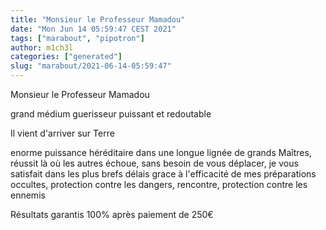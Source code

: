 ```yaml
---
title: "Monsieur le Professeur Mamadou"
date: "Mon Jun 14 05:59:47 CEST 2021"
tags: ["marabout", "pipotron"]
author: m1ch3l
categories: ["generated"]
slug: "marabout/2021-06-14-05:59:47"
---
```


Monsieur le Professeur Mamadou

grand médium guerisseur puissant et redoutable

Il vient d'arriver sur Terre

enorme puissance héréditaire dans une longue lignée de grands Maîtres, réussit là où les autres échoue, sans besoin de vous déplacer, je vous satisfait dans les plus brefs délais grace à l'efficacité de mes préparations occultes, protection contre les dangers, rencontre, protection contre les ennemis

Résultats garantis 100% après paiement de 250€
